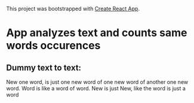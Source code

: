 This project was bootstrapped with [Create React App](https://github.com/facebookincubator/create-react-app).

# App analyzes text and counts same words occurences<br>

## Dummy text to text:
New one word, is just one new word of one new word of another one new word. Word is like a word of word. New is just New, like the word is just a word

